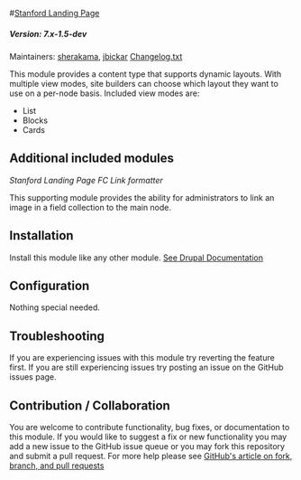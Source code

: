 #[Stanford Landing Page](https://github.com/SU-SWS/stanford_landing_page)
##### Version: 7.x-1.5-dev

Maintainers: [sherakama](https://github.com/sherakama), [jbickar](https://github.com/jbickar)
[Changelog.txt](CHANGELOG.txt)

This module provides a content type that supports dynamic layouts. With multiple view modes, site builders can choose which layout they want to use on a per-node basis. Included view modes are:

* List
* Blocks
* Cards

Additional included modules
---

*Stanford Landing Page FC Link formatter*

This supporting module provides the ability for administrators to link an image in a field collection to the main node.


Installation
---

Install this module like any other module. [See Drupal Documentation](https://drupal.org/documentation/install/modules-themes/modules-7)

Configuration
---

Nothing special needed.

Troubleshooting
---

If you are experiencing issues with this module try reverting the feature first. If you are still experiencing issues try posting an issue on the GitHub issues page.

Contribution / Collaboration
---

You are welcome to contribute functionality, bug fixes, or documentation to this module. If you would like to suggest a fix or new functionality you may add a new issue to the GitHub issue queue or you may fork this repository and submit a pull request. For more help please see [GitHub's article on fork, branch, and pull requests](https://help.github.com/articles/using-pull-requests)

